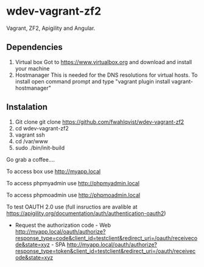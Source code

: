 wdev-vagrant-zf2
================

Vagrant, ZF2, Apigility and Angular.

 ## Dependencies

1) Virtual box
    Got to https://www.virtualbox.org and download and install your machine
2) Hostmanager
    This is needed for the DNS resolutions for virtual hosts.
    To install open command prompt and type
        "vagrant plugin install vagrant-hostmanager"
        


 ## Instalation

 1) Git clone git clone https://github.com/fwahlqvist/wdev-vagrant-zf2
 2) cd wdev-vagrant-zf2
 3) vagrant ssh
 4) cd /var/www 
 5) sudo ./bin/init-build

Go grab a coffee....

To access box use 
http://myapp.local

To access phpmyadmin use
http://phpmyadmin.local

To access phpmoadmin use
http://phpmoadmin.local

To test OAUTH 2.0 use (full insructios are avalible at https://apigility.org/documentation/auth/authentication-oauth2)
 - Request the authorization code
       - Web http://myapp.local/oauth/authorize?response_type=code&client_id=testclient&redirect_uri=/oauth/receivecode&state=xyz
       - SPA http://myapp.local/oauth/authorize?response_type=token&client_id=testclient&redirect_uri=/oauth/receivecode&state=xyz


